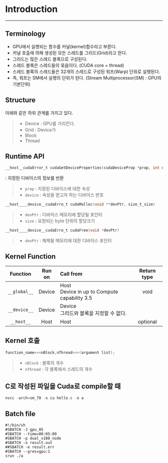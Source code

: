 # Introduction
---

## Terminology
- GPU에서 실행되는 함수를 커널(kernel)함수라고 부른다.
- 커널 호출에 의해 생성된 모든 스레드를 그리드(Grid)라고 한다.
- 그리드는 많은 스레드 블록으로 구성된다.
- 스레드 블록은 스레드들의 묶음이다. (CUDA core = thread)
- 스레드 블록의 스레드들은 32개의 스레드로 구성된 워프(Warp) 단위로 실행된다.
- 즉, 워프는 SM에서 실행의 단위가 된다. (Stream Multiprocessor(SM) : GPU의 기본단위)


## Structure
아래와 같은 하위 관계를 가지고 있다.
> - Device : GPU를 가리킨다.
> - Grid : Device가 
> - Block
> - Thread

## Runtime API
```c
__host__cudaError_t cudaGetDeviceProperties(cudaDeviceProp *prop, int device)
```
 : 지정된 디바이스의 정보를 반환

> - `prop` : 지정된 디바이스에 대한 속성
> - `device` : 속성을 얻고자 하는 디바이스 번호

```c
__host____device__cudaErro_t cudaMalloc(void **devPtr, size_t_size)
```
> - `devPtr` :  디바이스 메모리에 할당될 포인터
> - `size` : 요청되는 byte 단위의 할당크기

```c
__host____device__cudaErro_t cudaFree(void *devPtr)
```
> - `devPtr` : 해제될 메모리에 대한 디바이스 포인터

## Kernel Function
Function | Run on | Call from| Return type
:-:|:-:|:-|:-:
`__global__` | Device | Host <br> Device in up to Compute capability 3.5 | void
`__device__` | Device | Device <br> 그리드와 블록을 지정할 수 없다. |
`__host__` | Host | Host | optional

## Kernel 호출
```c
function_name<<<nBlock,nThread>>>(argument list);
```
> - `nBlock` : 블록의 개수
> - `nThread` : 각 블록에서 스레드의 개수


## C로 작성된 파일을 Cuda로 compile할 때
```c
nvcc -arch=sm_70 -x cu hello.c -o a
```

## Batch file
```batch
#!/bin/sh
#SBATCH -J gpu_05
#SBATCH --time=00:05:00
#SBATCH -p dual_v100_node
#SBATCH -o result.out
##SBATCH -e result.err
#SBATCH --gres=gpu:1
srun ./a
```

